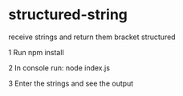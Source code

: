 # structured-string
receive strings and return them bracket structured

1 Run npm install

2 In console run:
node index.js

3 Enter the strings and see the output
